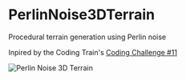 # PerlinNoise3DTerrain
Procedural terrain generation using Perlin noise

Inpired by the Coding Train's [Coding Challenge #11](https://www.youtube.com/watch?v=IKB1hWWedMk)

![Perlin Noise 3D Terrain](https://xfx.net/stackoverflow/PerlinNoise3DTerrain/PerlinNoise3DTerrain-01.png)
